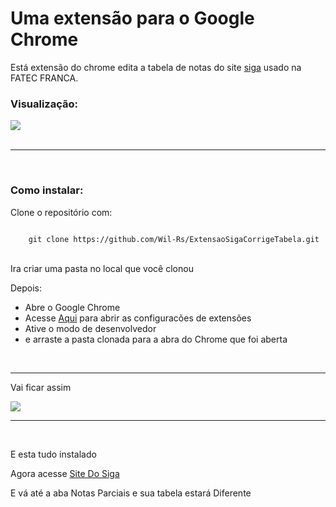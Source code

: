 <h1> Uma extensão para o Google Chrome </h1>
<p>Está extensão do chrome edita a tabela de notas do site <a href="https://siga.cps.sp.gov.br/aluno/home.aspx">siga</a> usado na FATEC FRANCA.</p>

<h3>Visualização: </h3>

<img src="https://i.imgur.com/qe2UsWJ.png" />

<br />
<br />
<hr />
<br />

<h3>Como instalar: </h3>
<p> Clone o repositório com: </p>
<code>
    git clone https://github.com/Wil-Rs/ExtensaoSigaCorrigeTabela.git
</code>

<br />

<p> Ira criar uma pasta no local que você clonou </p>
<p>Depois: </p>
<ul>
    <li> Abre o Google Chrome </li>
    <li> Acesse <a href="chrome://extensions/">Aqui</a> para abrir as configuracões de extensões </li>
    <li> Ative o modo de desenvolvedor </li>
    <li> e arraste a pasta clonada para a abra do Chrome que foi aberta </li>
</ul>

<br />

<hr />

<p>Vai ficar assim</p>
<img src="https://i.imgur.com/YV5K6hF.png" />

<hr /><br />
<p>E esta tudo instalado</p>
<p>Agora acesse <a href="https://siga.cps.sp.gov.br/aluno/notasparciais.aspx">Site Do Siga</a></p>

<p>E vá até a aba Notas Parciais e sua tabela estará Diferente</p>
